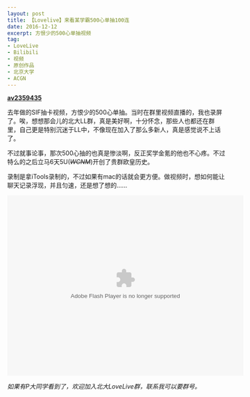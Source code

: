 ```yaml
---
layout: post
title: 【Lovelive】来看某学霸500心单抽100连
date: 2016-12-12
excerpt: 方恨少的500心单抽视频
tag: 
- LoveLive
- Bilibili
- 视频
- 原创作品
- 北京大学
- ACGN
---
```


[**av2359435**](http://www.bilibili.com/video/av2359435/)

去年做的SIF抽卡视频，方恨少的500心单抽。当时在群里视频直播的，我也录屏了。唉，想想那会儿的北大LL群，真是美好啊，十分怀念，那些人也都还在群里，自己更是特别沉迷于LL中，不像现在加入了那么多新人，真是感觉说不上话了。

不过就事论事，那次500心抽的也真是惨淡啊，反正奖学金氪的他也不心疼。不过特么的之后立马6天5U(~~*WCNM*~~)开创了贵群欧皇历史。

录制是拿iTools录制的，不过如果有mac的话就会更方便。做视频时，想如何能让聊天记录浮现，并且匀速，还是想了想的……

<embed height="415" width="544" quality="high" allowfullscreen="true" type="application/x-shockwave-flash" src="http://static.hdslb.com/miniloader.swf" flashvars="aid=2359435&page=1" pluginspage="http://www.adobe.com/shockwave/download/download.cgi?P1_Prod_Version=ShockwaveFlash">

*如果有P大同学看到了，欢迎加入北大LoveLive群，联系我可以要群号。*